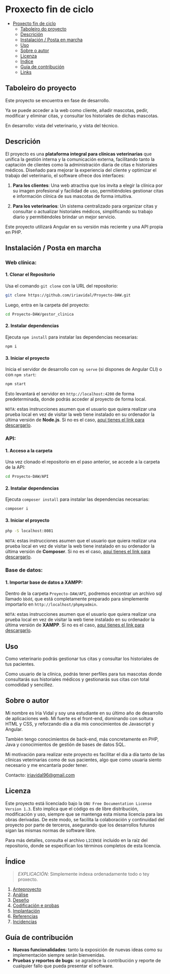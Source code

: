# Proxecto fin de ciclo

- [Proxecto fin de ciclo](#proxecto-fin-de-ciclo)
  - [Taboleiro do proyecto](#taboleiro-do-proyecto)
  - [Descrición](#descrición)
  - [Instalación / Posta en marcha](#instalación--posta-en-marcha)
  - [Uso](#uso)
  - [Sobre o autor](#sobre-o-autor)
  - [Licenza](#licenza)
  - [Índice](#índice)
  - [Guía de contribución](#guía-de-contribución)
  - [Links](#links)

## Taboleiro do proyecto

Este proyecto se encuentra en fase de desarrollo.

Ya se puede acceder a la web como cliente, añadir mascotas, pedir, modificar y eliminar citas, y consultar los historiales de dichas mascotas.

En desarrollo: vista del veterinario, y vista del técnico.

## Descrición

El proyecto es una **plataforma integral para clínicas veterinarias** que unifica la gestión interna y la comunicación externa, facilitando tanto la captación de clientes como la administración diaria de citas e historiales médicos. Diseñado para mejorar la experiencia del cliente y optimizar el trabajo del veterinario, el software ofrece dos interfaces:

1. **Para los clientes**: Una web atractiva que los invita a elegir la clínica por su imagen profesional y facilidad de uso, permitiéndoles gestionar citas e información clínica de sus mascotas de forma intuitiva.

2. **Para los veterinarios**: Un sistema centralizado para organizar citas y consultar o actualizar historiales médicos, simplificando su trabajo diario y permitiéndoles brindar un mejor servicio.

Este proyecto utilizará Angular en su versión más reciente y una API propia en PHP.

## Instalación / Posta en marcha

### Web clínica:

#### 1. Clonar el Repositorio

Usa el comando `git clone` con la URL del repositorio:

```bash
git clone https://github.com/iriavidal/Proyecto-DAW.git
```

Luego, entra en la carpeta del proyecto:

```bash
cd Proyecto-DAW/gestor_clinica
```

#### 2. Instalar dependencias

Ejecuta `npm install` para instalar las dependencias necesarias:

```bash
npm i
```

#### 3. Iniciar el proyecto

Inicia el servidor de desarrollo con `ng serve` (si dispones de Angular CLI) o con `npm start`:

```bash
npm start
```

Esto levantará el servidor en `http://localhost:4200` de forma predeterminada, donde podrás acceder al proyecto de forma local.

`NOTA`: estas instrucciones asumen que el usuario que quiera realizar una prueba local en vez de visitar la web tiene instalado en su ordenador la última versión de **Node.js**. Si no es el caso, [aquí tienes el link para descargarlo](https://nodejs.org/en/).

### API:

#### 1. Acceso a la carpeta

Una vez clonado el repositorio en el paso anterior, se accede a la carpeta de la API:

```bash
cd Proyecto-DAW/API
```

#### 2. Instalar dependencias

Ejecuta `composer install` para instalar las dependencias necesarias:

```bash
composer i
```

#### 3. Iniciar el proyecto

```bash
php -S localhost:8081
```

`NOTA`: estas instrucciones asumen que el usuario que quiera realizar una prueba local en vez de visitar la web tiene instalado en su ordenador la última versión de **Composer**. Si no es el caso, [aquí tienes el link para descargarlo](https://getcomposer.org/download/).

### Base de datos:

#### 1. Importar base de datos a XAMPP:

Dentro de la carpeta `Proyecto-DAW/API`, podremos encontrar un archivo sql llamado `bbdd`, que está completamente preparado para simplemente importarlo en `http://localhost/phpmyadmin`.

`NOTA`: estas instrucciones asumen que el usuario que quiera realizar una prueba local en vez de visitar la web tiene instalado en su ordenador la última versión de **XAMPP**. Si no es el caso, [aquí tienes el link para descargarlo](https://www.apachefriends.org/es/download.html).

## Uso

Como veterinario podrás gestionar tus citas y consultar los historiales de tus pacientes.

Como usuario de la clínica, podrás tener perfiles para tus mascotas donde consultarás sus historiales médicos y gestionarás sus citas con total comodidad y sencillez.

## Sobre o autor

Mi nombre es Iria Vidal y soy una estudiante en su último año de desarrollo de aplicaciones web.
Mi fuerte es el front-end, dominando con soltura HTML y CSS, y reforzando día a día mis conocimientos de Javascript y Angular.

También tengo conocimientos de back-end, más concretamente en PHP, Java y conocimientos de gestión de bases de datos SQL.

Mi motivación para realizar este proyecto es facilitar el día a día tanto de las clínicas veterinarias como de sus pacientes, algo que como usuaria siento necesario y me encantaría poder tener.

Contacto: iriavidal96@gmail.com

## Licenza

Este proyecto está licenciado bajo la `GNU Free Documentation License Version 1.3`. Esto implica que el código es de libre distribución, modificación y uso, siempre que se mantenga esta misma licencia para las obras derivadas. De este modo, se facilita la colaboración y continuidad del proyecto por parte de terceros, asegurando que los desarrollos futuros sigan las mismas normas de software libre.

Para más detalles, consulta el archivo `LICENSE` incluido en la raíz del repositorio, donde se especifican los términos completos de esta licencia.

## Índice

> _EXPLICACIÓN_: Simplemente indexa ordenadamente todo o tey proxecto.

1. [Anteproyecto](doc/templates/1_Anteproxecto.md)
2. [Análise](doc/templates/2_Analise.md)
3. [Deseño](doc/templates/3_Deseño.md)
4. [Codificación e probas](doc/templates/4_Codificacion_e_probas.md)
5. [Implantación](doc/templates/5_Implantación.md)
6. [Referencias](doc/templates/6_Referencias.md)
7. [Incidencias](doc/templates/7_Incidencias.md)

## Guía de contribución

- **Nuevas funcionalidades**: tanto la exposición de nuevas ideas como su implementación siempre serán bienvenidas.
- **Pruebas y reportes de bugs**: se agradece la contribución y reporte de cualquier fallo que pueda presentar el software.
